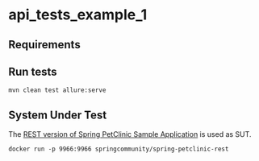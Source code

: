 # api_tests_example_1

## Requirements

## Run tests
`mvn clean test allure:serve`

## System Under Test
The [REST version of Spring PetClinic Sample Application](https://github.com/spring-petclinic/spring-petclinic-rest) is used as SUT.

`docker run -p 9966:9966 springcommunity/spring-petclinic-rest`
